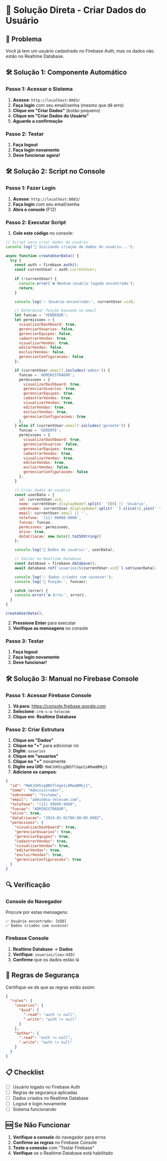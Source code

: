 # 🚀 Solução Direta - Criar Dados do Usuário

## 🎯 Problema
Você já tem um usuário cadastrado no Firebase Auth, mas os dados não estão no Realtime Database.

## 🛠️ Solução 1: Componente Automático

### Passo 1: Acessar o Sistema
1. **Acesse**: `http://localhost:8083/`
2. **Faça login** com seu email/senha (mesmo que dê erro)
3. **Clique em "Criar Dados"** (botão pequeno)
4. **Clique em "Criar Dados do Usuário"**
5. **Aguarde a confirmação**

### Passo 2: Testar
1. **Faça logout**
2. **Faça login novamente**
3. **Deve funcionar agora!**

## 🛠️ Solução 2: Script no Console

### Passo 1: Fazer Login
1. **Acesse**: `http://localhost:8083/`
2. **Faça login** com seu email/senha
3. **Abra o console** (F12)

### Passo 2: Executar Script
1. **Cole este código** no console:

```javascript
// Script para criar dados do usuário
console.log('🚀 Iniciando criação de dados do usuário...');

async function createUserData() {
  try {
    const auth = firebase.auth();
    const currentUser = auth.currentUser;
    
    if (!currentUser) {
      console.error('❌ Nenhum usuário logado encontrado');
      return;
    }

    console.log('✅ Usuário encontrado:', currentUser.uid);

    // Determinar função baseada no email
    let funcao = 'VENDEDOR';
    let permissoes = {
      visualizarDashboard: true,
      gerenciarUsuarios: false,
      gerenciarEquipes: false,
      cadastrarVendas: true,
      visualizarVendas: true,
      editarVendas: false,
      excluirVendas: false,
      gerenciarConfiguracoes: false
    };

    if (currentUser.email?.includes('admin')) {
      funcao = 'ADMINISTRADOR';
      permissoes = {
        visualizarDashboard: true,
        gerenciarUsuarios: true,
        gerenciarEquipes: true,
        cadastrarVendas: true,
        visualizarVendas: true,
        editarVendas: true,
        excluirVendas: true,
        gerenciarConfiguracoes: true
      };
    } else if (currentUser.email?.includes('gerente')) {
      funcao = 'GERENTE';
      permissoes = {
        visualizarDashboard: true,
        gerenciarUsuarios: false,
        gerenciarEquipes: true,
        cadastrarVendas: true,
        visualizarVendas: true,
        editarVendas: true,
        excluirVendas: false,
        gerenciarConfiguracoes: false
      };
    }

    // Criar dados do usuário
    const userData = {
      id: currentUser.uid,
      nome: currentUser.displayName?.split(' ')[0] || 'Usuário',
      sobrenome: currentUser.displayName?.split(' ').slice(1).join(' ') || 'Sistema',
      email: currentUser.email || '',
      telefone: '(11) 00000-0000',
      funcao: funcao,
      permissoes: permissoes,
      ativo: true,
      dataCriacao: new Date().toISOString()
    };

    console.log('📝 Dados do usuário:', userData);

    // Salvar no Realtime Database
    const database = firebase.database();
    await database.ref(`usuarios/${currentUser.uid}`).set(userData);

    console.log('✅ Dados criados com sucesso!');
    console.log('🎯 Função:', funcao);

  } catch (error) {
    console.error('❌ Erro:', error);
  }
}

createUserData();
```

2. **Pressione Enter** para executar
3. **Verifique as mensagens** no console

### Passo 3: Testar
1. **Faça logout**
2. **Faça login novamente**
3. **Deve funcionar!**

## 🛠️ Solução 3: Manual no Firebase Console

### Passo 1: Acessar Firebase Console
1. **Vá para**: https://console.firebase.google.com
2. **Selecione**: `crm-s-a-telecom`
3. **Clique em**: **Realtime Database**

### Passo 2: Criar Estrutura
1. **Clique em "Dados"**
2. **Clique no "+"** para adicionar nó
3. **Digite**: `usuarios`
4. **Clique em "usuarios"**
5. **Clique no "+"** novamente
6. **Digite seu UID**: `MmKJUH5zgQN5TlGqe1iAMamBMkj1`
7. **Adicione os campos**:

```json
{
  "id": "MmKJUH5zgQN5TlGqe1iAMamBMkj1",
  "nome": "Administrador",
  "sobrenome": "Sistema",
  "email": "admin@sa-telecom.com",
  "telefone": "(11) 99999-9990",
  "funcao": "ADMINISTRADOR",
  "ativo": true,
  "dataCriacao": "2024-01-01T00:00:00.000Z",
  "permissoes": {
    "visualizarDashboard": true,
    "gerenciarUsuarios": true,
    "gerenciarEquipes": true,
    "cadastrarVendas": true,
    "visualizarVendas": true,
    "editarVendas": true,
    "excluirVendas": true,
    "gerenciarConfiguracoes": true
  }
}
```

## 🔍 Verificação

### Console do Navegador
Procure por estas mensagens:
```
✅ Usuário encontrado: [UID]
✅ Dados criados com sucesso!
```

### Firebase Console
1. **Realtime Database** → **Dados**
2. **Verifique**: `usuarios/[seu-UID]`
3. **Confirme** que os dados estão lá

## 🚨 Regras de Segurança

Certifique-se de que as regras estão assim:

```json
{
  "rules": {
    "usuarios": {
      "$uid": {
        ".read": "auth != null",
        ".write": "auth != null"
      }
    },
    "$other": {
      ".read": "auth != null",
      ".write": "auth != null"
    }
  }
}
```

## 📋 Checklist

- [ ] Usuário logado no Firebase Auth
- [ ] Regras de segurança aplicadas
- [ ] Dados criados no Realtime Database
- [ ] Logout e login novamente
- [ ] Sistema funcionando

## 🆘 Se Não Funcionar

1. **Verifique o console** do navegador para erros
2. **Confirme as regras** no Firebase Console
3. **Teste a conexão** com "Testar Firebase"
4. **Verifique** se o Realtime Database está habilitado 